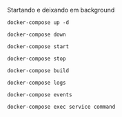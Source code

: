 

Startando e deixando em background
```
docker-compose up -d
```

```
docker-compose down
```

```
docker-compose start
```

```
docker-compose stop
```

```
docker-compose build
```

```
docker-compose logs
```

```
docker-compose events
```

```
docker-compose exec service command
```
